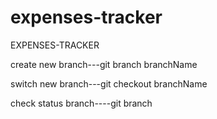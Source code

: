 # expenses-tracker

EXPENSES-TRACKER

create new branch---git branch branchName

switch new branch---git checkout branchName

check status branch----git branch
